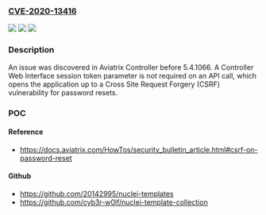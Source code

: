 ### [CVE-2020-13416](https://cve.mitre.org/cgi-bin/cvename.cgi?name=CVE-2020-13416)
![](https://img.shields.io/static/v1?label=Product&message=n%2Fa&color=blue)
![](https://img.shields.io/static/v1?label=Version&message=n%2Fa&color=blue)
![](https://img.shields.io/static/v1?label=Vulnerability&message=n%2Fa&color=brighgreen)

### Description

An issue was discovered in Aviatrix Controller before 5.4.1066. A Controller Web Interface session token parameter is not required on an API call, which opens the application up to a Cross Site Request Forgery (CSRF) vulnerability for password resets.

### POC

#### Reference
- https://docs.aviatrix.com/HowTos/security_bulletin_article.html#csrf-on-password-reset

#### Github
- https://github.com/20142995/nuclei-templates
- https://github.com/cyb3r-w0lf/nuclei-template-collection

